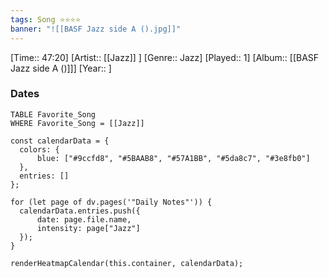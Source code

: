 ```yaml
---
tags: Song ⭐⭐⭐⭐ 
banner: "![[BASF Jazz side A ().jpg]]"
---
```

[Time:: 47:20]
[Artist:: [[Jazz]] ]
[Genre:: Jazz]
[Played:: 1]
[Album:: [[BASF Jazz side A ()]]]
[Year:: ]
### Dates
````dataview
TABLE Favorite_Song
WHERE Favorite_Song = [[Jazz]]
````
  ```dataviewjs
const calendarData = { 
	colors: { 
		blue: ["#9ccfd8", "#5BAAB8", "#57A1BB", "#5da8c7", "#3e8fb0"] 
	}, 
	entries: [] 
}; 

for (let page of dv.pages('"Daily Notes"')) { 
	calendarData.entries.push({ 
		date: page.file.name, 
		intensity: page["Jazz"]
	}); 
} 

renderHeatmapCalendar(this.container, calendarData);
```
